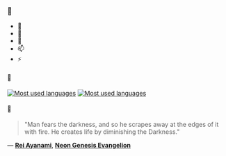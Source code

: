 ### 👋

- 🔭
- 🌱
- 💬
- 📫
- ⚡

#### 🧏

[![Most used languages](https://github-readme-stats-aynah.vercel.app/api/top-langs/?username=aynh&theme=solarized-dark&langs_count=6&layout=compact&hide_title=true)](https://github.com/anuraghazra/github-readme-stats#gh-dark-mode-only)
[![Most used languages](https://github-readme-stats-aynah.vercel.app/api/top-langs/?username=aynh&theme=solarized-light&langs_count=6&layout=compact&hide_title=true)](https://github.com/anuraghazra/github-readme-stats#gh-light-mode-only)

#### 💬

> "Man fears the darkness, and so he scrapes away at the edges of it with fire. He creates life by diminishing the Darkness."

&mdash; [**Rei Ayanami**](https://myanimelist.net/character.php?q=Rei%20Ayanami&cat=character), [**Neon Genesis Evangelion**](https://myanimelist.net/search/all?q=Neon%20Genesis%20Evangelion&cat=all)
